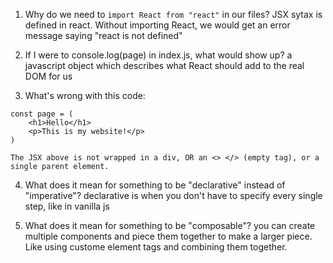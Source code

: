 1. Why do we need to `import React from "react"` in our files?
    JSX sytax is defined in react. Without importing React, we would get an error message saying "react is not defined"

2. If I were to console.log(page) in index.js, what would show up?
    a javascript object which describes what React should add to the real DOM for us

3. What's wrong with this code:
```
const page = (
    <h1>Hello</h1>
    <p>This is my website!</p>
)
```
    The JSX above is not wrapped in a div, OR an <> </> (empty tag), or a single parent element. 


4. What does it mean for something to be "declarative" instead of "imperative"?
    declarative is when you don't have to specify every single step, like in vanilla js

5. What does it mean for something to be "composable"?
    you can create multiple components and piece them together to make a larger piece. Like using custome element tags and combining them together. 